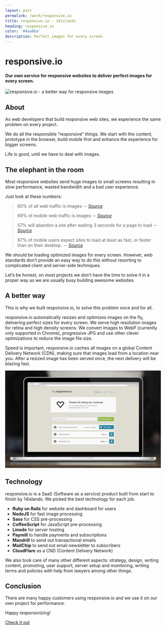 ```yaml
---
layout: post
permalink: /work/responsive.io
title: responsive.io - 14islands
heading: responsive.io
color: '#4aa0ba'
description: Perfect images for every screen
---
```


# responsive.io

#### Our own service for responsive websites to deliver perfect images for every screen.

![responsive.io - a better way for responsive images](https://dl.dropboxusercontent.com/u/56886446/Blog/responsiveio2.jpg)

## About

As web developers that build responsive web sites, we experience the same problem on every project.

We do all the responsible “responsive” things. We start with the content, prototype in the browser, build mobile first and enhance the experience for bigger screens.

Life is good, until we have to deal with images.


## The elephant in the room

Most responsive websites send huge images to small screens resulting in slow performance, wasted bandwidth and a bad user experience.

Just look at these numbers:

> 60% of all web traffic is images
> -- <cite>[Source](http://httparchive.org/interesting.php#bytesperpage)</cite>

> 69% of mobile web traffic is images
> -- <cite>[Source](http://mobile.httparchive.org/interesting.php#bytesperpage)</cite>

> 57% will abandon a site after waiting 3 seconds for a page to load
> -- <cite>[Source](http://www.radware.com/Products/FastView/?utm_source=strangeloop&utm_medium=slforward&utm_campaign=slmoving)</cite>

> 87% of mobile users expect sites to load at least as fast, or faster than on their desktop.
> -- <cite>[Source](http://www.radware.com/Products/FastView/?utm_source=strangeloop&utm_medium=slforward&utm_campaign=slmoving)</cite>

We should be loading optimized images for every screen. However, web standards don’t provide an easy way to do this without resorting to complicated client and server-side techniques.

Let’s be honest, on most projects we don’t have the time to solve it in a proper way as we are usually busy building awesome websites.

## A better way

This is why we built responsive.io, to solve this problem once and for all.

responsive.io automatically resizes and optimizes images on the fly, delivering perfect sizes for every screen. We serve high resolution images for retina and high density screens. We convert images to WebP (currently only supported in Chrome), progressive JPG and use other clever optimizations to reduce the image file size.

Speed is important, responsive.io caches all images on a global Content Delivery Network (CDN), making sure that images load from a location near you. After a resized image has been served once, the next delivery will be blazing fast.

![responsive.io Dashboard](/images/work/responsive.io/responsiveio-dashboard.jpg)


## Technology

responsive.io is a SaaS (Software as a service) product built from start to finish by 14islands. We picked the best technology for each job.

- **Ruby on Rails** for website and dashboard for users
- **NodeJS** for fast image processing
- **Sass** for CSS pre-processing
- **CoffeeScript** for JavaScript pre-processing
- **Linode** for server hosting
- **Paymill** to handle payments and subscriptions 
- **Mandrill** to send out transactional emails
- **MailChip** to send out email newsletter to subscribers
- **CloudFlare** as a CND (Content Delivery Network)

We also took care of many other different aspects: strategy, design, writing content, promoting, user support, server setup and monitoring, writing terms and policies with help from lawyers among other things.



## Conclusion

There are many happy customers using responsive.io and we use it on our own project for performance. 

Happy responsivizing!

[Check it out](http://responsive.io/)

